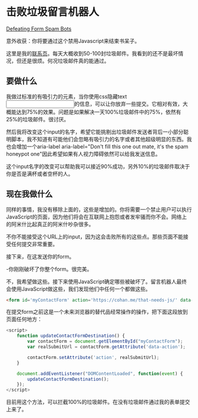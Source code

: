 # 击败垃圾留言机器人

[Defeating Form Spam Bots](https://cohan.me/defeating-form-spam-bots/)

意外收获：你将要通过这个禁用Javascript来结束书呆子。

这里是我的[联系页](https://cohan.me/contact/)。每天大概收到50-100封垃圾邮件。我看到的还不是最坏情况，但还是很烦。何况垃圾邮件真的能通过。

## 要做什么

我做过标准的有吸引力的元素，当你使用css隐藏text<input>的信息，可以让你放弃一些提交。它相对有效，大概能达到75%的效果。问题是如果解决一天100%垃圾邮件中的75%，依然有25%的垃圾邮件。很讨厌。

然后我将改变这个input的名字，希望它能挑剔出垃圾邮件发送者背后一小部分聪明脚本，我不知道有可能他们会忽略有吸引力的名字或者其他超级明显的东西。我也会增加一个aria-label aria-label="Don't fill this one out mate, it's the spam honeypot one"因此希望如果有人视力障碍依然可以给我发送信息。

这个input名字的改变可以帮助我可以接近90%成功，另外10%的垃圾邮件取决于你是否是满杯或者空杯的人。

## 现在我做什么

同样的事情，我没有移除上面的，这些是增加的。你将需要一个禁止用户可以执行JavaScript的页面，因为他们将会在互联网上抱怨或者发牢骚而你不会。网络上的阿米什比起真正的阿米什吵杂很多。

不你不能接受这个URL上的input，因为这会击败所有的这些点。那些页面不能接受任何提交非常重要。

接下来，在这发送你的form。<form action='https://cohan.me/that-needs-js/'>-你刚刚破坏了你整个form。很完美。

不，我希望做这些。接下来使用JavaScript确定哪些被破坏了。留言机器人最终会使用JavaScript做这些，我们发现他们中任何一个都做这些。

```html
<form id='myContactForm' action='https://cohan.me/that-needs-js/' data-action='https://cohan.me/your/actual/form/submit/url'>
```

在提交form之前这是一个未来浏览器的替代品经常操作的操作，把下面这段放到页面任何地方：

```javascript
<script>
    function updateContactFormDestination() {
        var contactForm = document.getElementById("myContactForm");
        var realSubmitUrl = contactForm.getAttribute('data-action');

        contactForm.setAttribute('action', realSubmitUrl);
    }

    document.addEventListener("DOMContentLoaded", function(event) {
        updateContactFormDestination();
    });
</script>
```

目前用这个方法，可以拦截100%的垃圾邮件。在没有垃圾邮件通过我的表单提交上来了。
